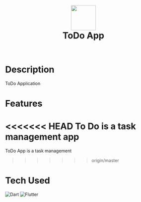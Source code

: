 <div align="center">
      <h1> <img src="https://icon-library.com/images/to-do-icon/to-do-icon-13.jpg" width="80px"><br/>ToDo App</h1>
     </div>
<p align="center"> <a href="https://twitter.com/lvieira268/" target="_blank"><img alt="" src="https://img.shields.io/badge/Twitter-1DA1F2?style=normal&logo=twitter&logoColor=white" style="vertical-align:center" /></a> <a href="https://instagram.com/lvieira268/" target="_blank"><img alt="" src="https://img.shields.io/badge/Instagram-E4405F?style=normal&logo=instagram&logoColor=white" style="vertical-align:center" /></a> <a href="https://www.linkedin.com/in/lvieira268/}" target="_blank"><img alt="" src="https://img.shields.io/badge/LinkedIn-0077B5?style=normal&logo=linkedin&logoColor=white" style="vertical-align:center" /></a> </p>

# Description
ToDo Application

# Features
<<<<<<< HEAD
To Do is a task management app
=======
ToDo App is a task management
>>>>>>> origin/master

# Tech Used
 ![Dart](https://img.shields.io/badge/dart-%230175C2.svg?style=for-the-badge&logo=dart&logoColor=white) ![Flutter](https://img.shields.io/badge/Flutter-%2302569B.svg?style=for-the-badge&logo=Flutter&logoColor=white)
      

      
<!-- </> with 💛 by readMD (https://readmd.itsvg.in) -->
    